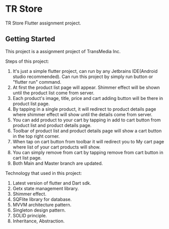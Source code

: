# TR Store

TR Store Flutter assignment project.

## Getting Started

This project is a assignment project of TransMedia Inc.

Steps of this project:
1. It's just a simple flutter project, can run by any Jetbrains IDE(Android studio recommended).
   Can run this project by simply run button or "flutter run" command.
2. At first the product list page will appear. Shimmer effect will be shown until the product list come from server.
3. Each product's image, title, price and cart adding button will be there in product list page.
4. By tapping in a single product, it will redirect to product details page where shimmer effect will show until the details 
   come from server.
5. You can add product to your cart by tapping in add to cart button from product list and product details page.
6. Toolbar of product list and product details page will show a cart button in the top right corner.
7. When tap on cart button from toolbar it will redirect you to My cart page where list of your cart products will show.
8. You can simply remove from cart by tapping remove from cart button in cart list page.
9. Both Main and Master branch are updated.

Technology that used in this project:
1. Latest version of flutter and Dart sdk.
2. Getx state management library.
3. Shimmer effect.
4. SQFlite library for database.
5. MVVM architecture pattern.
6. Singleton design pattern.
7. SOLID principle. 
8. Inheritance, Abstraction.